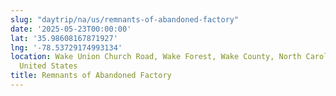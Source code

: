 ```yaml
---
slug: "daytrip/na/us/remnants-of-abandoned-factory"
date: '2025-05-23T00:00:00'
lat: '35.98608167871927'
lng: '-78.53729174993134'
location: Wake Union Church Road, Wake Forest, Wake County, North Carolina, 27587,
  United States
title: Remnants of Abandoned Factory
---
```



